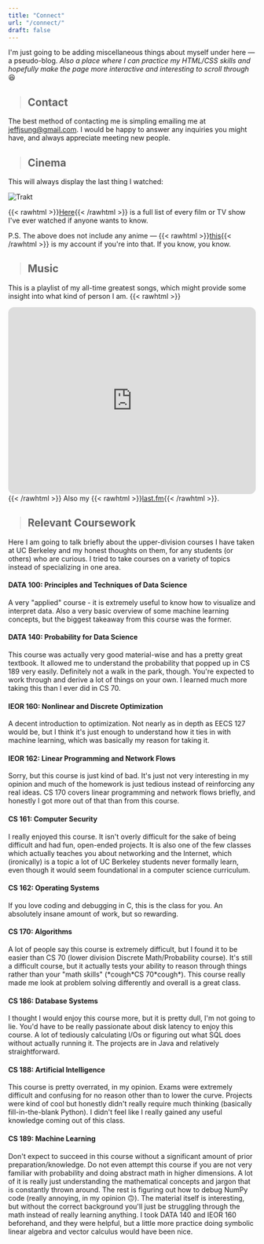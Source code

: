 ```yaml
---
title: "Connect"
url: "/connect/"
draft: false
---
```

I'm just going to be adding miscellaneous things about myself under here — a pseudo-blog. *Also a place where I can practice my HTML/CSS skills and hopefully make the page more interactive and interesting to scroll through* :laughing:
>## Contact
The best method of contacting me is simpling emailing me at jeffjsung@gmail.com. I would be happy to answer any inquiries you might have, and always appreciate meeting new people.

>## Cinema
This will always display the last thing I watched:

![Trakt](https://trakt-widgets.herokuapp.com/jeffreysung/watched/banner?language=en#center)


{{< rawhtml >}}<a href="https://trakt.tv/users/jeffreysung" target="_blank">Here</a>{{< /rawhtml >}} is a full list of every film or TV show I've ever watched if anyone wants to know.

P.S. The above does not include any anime — {{< rawhtml >}}<a href="https://anilist.co/user/myst/" target="_blank">this</a>{{< /rawhtml >}} is my account if you're into that. If you know, you know.

>## Music
This is a playlist of my all-time greatest songs, which might provide some insight into what kind of person I am. 
{{< rawhtml >}}
    <div>
        <iframe style="border-radius:12px" src="https://open.spotify.com/embed/playlist/2vYCiBGwbPpkxCtVaefZlG?utm_source=generator" width="100%" height="380" frameBorder="0" allowfullscreen="" allow="autoplay; clipboard-write; encrypted-media; fullscreen; picture-in-picture"></iframe>
    </div>
{{< /rawhtml >}}
Also my {{< rawhtml >}}<a href="https://www.last.fm/user/myst0708" target="_blank">last.fm</a>{{< /rawhtml >}}.

>## Relevant Coursework
Here I am going to talk briefly about the upper-division courses I have taken at UC Berkeley and my honest thoughts on them, for any students (or others) who are curious. I tried to take courses on a variety of topics instead of specializing in one area.
#### DATA 100: Principles and Techniques of Data Science
A very "applied" course - it is extremely useful to know how to visualize and interpret data. Also a very basic overview of some machine learning concepts, but the biggest takeaway from this course was the former.
#### DATA 140: Probability for Data Science
This course was actually very good material-wise and has a pretty great textbook. It allowed me to understand the probability that popped up in CS 189 very easily. Definitely not a walk in the park, though. You're expected to work through and derive a lot of things on your own. I learned much more taking this than I ever did in CS 70.
#### IEOR 160: Nonlinear and Discrete Optimization
A decent introduction to optimization. Not nearly as in depth as EECS 127 would be, but I think it's just enough to understand how it ties in with machine learning, which was basically my reason for taking it.
#### IEOR 162: Linear Programming and Network Flows
Sorry, but this course is just kind of bad. It's just not very interesting in my opinion and much of the homework is just tedious instead of reinforcing any real ideas. CS 170 covers linear programming and network flows briefly, and honestly I got more out of that than from this course.
#### CS 161: Computer Security
I really enjoyed this course. It isn't overly difficult for the sake of being difficult and had fun, open-ended projects. It is also one of the few classes which actually teaches you about networking and the Internet, which (ironically) is a topic a lot of UC Berkeley students never formally learn, even though it would seem foundational in a computer science curriculum.
#### CS 162: Operating Systems
If you love coding and debugging in C, this is the class for you. An absolutely insane amount of work, but so rewarding.
#### CS 170: Algorithms
A lot of people say this course is extremely difficult, but I found it to be easier than CS 70 (lower division Discrete Math/Probability course). It's still a difficult course, but it actually tests your ability to reason through things rather than your "math skills" (\*cough\*CS 70\*cough\*). This course really made me look at problem solving differently and overall is a great class. 
#### CS 186: Database Systems
I thought I would enjoy this course more, but it is pretty dull, I'm not going to lie. You'd have to be really passionate about disk latency to enjoy this course. A lot of tediously calculating I/Os or figuring out what SQL does without actually running it. The projects are in Java and relatively straightforward.
#### CS 188: Artificial Intelligence
This course is pretty overrated, in my opinion. Exams were extremely difficult and confusing for no reason other than to lower the curve. Projects were kind of cool but honestly didn't really require much thinking (basically fill-in-the-blank Python). I didn't feel like I really gained any useful knowledge coming out of this class.
#### CS 189: Machine Learning
Don't expect to succeed in this course without a significant amount of prior preparation/knowledge. Do not even attempt this course if you are not very familiar with probability and doing abstract math in higher dimensions. A lot of it is really just understanding the mathematical concepts and jargon that is constantly thrown around. The rest is figuring out how to debug NumPy code (really annoying, in my opinion :upside_down_face:). The material itself is interesting, but without the correct background you'll just be struggling through the math instead of really learning anything. I took DATA 140 and IEOR 160 beforehand, and they were helpful, but a little more practice doing symbolic linear algebra and vector calculus would have been nice.